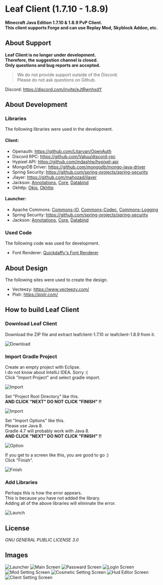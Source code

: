 # Leaf Client (1.7.10 - 1.8.9)
**Minecraft Java Edition 1.7.10 &amp; 1.8.9 PvP Client.**  
**This client supports Forge and can use Replay Mod, Skyblock Addon, etc.**
## About Support
**Leaf Client is no longer under development.**  
**Therefore, the suggestion channel is closed.**  
**Only questions and bug reports are accepted.**  

> We do not provide support outside of the Discord.  
> Please do not ask questions on Github.  

Discord: https://discord.com/invite/eJtRwnhxdY
## About Development
### Libraries
The following libraries were used in the development.  

#### Client:

- Openauth: https://github.com/Litarvan/OpenAuth
- Discord RPC: https://github.com/Vatuu/discord-rpc
- Hypixel API: https://github.com/mdashlw/hypixel-api
- MongoDB Driver: https://github.com/mongodb/mongo-java-driver
- Spring Security: https://github.com/spring-projects/spring-security
- Jlayer: https://github.com/mahozad/jlayer
- Jackson: [Annotations](https://github.com/FasterXML/jackson-annotations), [Core](https://github.com/FasterXML/jackson-core), [Databind](https://github.com/FasterXML/jackson-databind)
- Okhttp: [Okio](https://github.com/square/okio), [Okhttp](https://github.com/square/okhttp)

#### Launcher:

- Apache Commons: [Commons-IO](https://github.com/apache/commons-io), [Commons-Codec](https://github.com/apache/commons-codec), [Commons-Logging](https://github.com/apache/commons-logging)
- Spring Security: https://github.com/spring-projects/spring-security
- Jackson: [Annotations](https://github.com/FasterXML/jackson-annotations), [Core](https://github.com/FasterXML/jackson-core), [Databind](https://github.com/FasterXML/jackson-databind)

### Used Code
The following code was used for development.  

- Font Renderer: [Quickdaffy's Font Renderer](https://www.youtube.com/watch?v=w0hHF2wMBB0&t=105s)

## About Design
The following sites were used to create the design.  

- Vecteezy: https://www.vecteezy.com/
- Pixlr: https://pixlr.com/

## How to build Leaf Client

### Download Leaf Client

Download the ZIP file and extract leafclient-1.7.10 or leafclient-1.8.9 from it.  

![Download](images/download.png)

### Import Gradle Project

Create an empty project with Eclipse.  
I do not know about IntelliJ IDEA. Sorry :(  
Click "Import Project" and select gradle import.  

![Import](images/import.png)

Set "Project Root Directory" like this.  
**AND CLICK "NEXT" DO NOT CLICK "FINISH" !!**  

![Import](images/root.png)

Set "Import Options" like this.  
Please use Java 8.  
Gradle 4.7 will probably work with Java 8.  
**AND CLICK "NEXT" DO NOT CLICK "FINISH" !!**  

![Option](images/option.png)

If you get to a screen like this, you are good to go :)  
Click "Finish".  

![Finish](images/finish.png)

### Add Libraries

Perhaps this is how the error appears.  
This is because you have not added the library.  
Adding all of the above libraries will eliminate the error.  

![Launch](images/launch.png)

## License

*GNU GENERAL PUBLIC LICENSE 3.0*

## Images
![Launcher](images/launcher.png)
![Main Screen](images/titlescreen.png)
![Passward Screen](images/passward.png)
![Login Screen](images/login.png)
![Mod Setting Screen](images/mod.png)
![Cosmetic Setting Screen](images/cosmetic.png)
![Hud Editor Screen](images/hudeditor.png)
![Client Setting Screen](images/setting.png)
